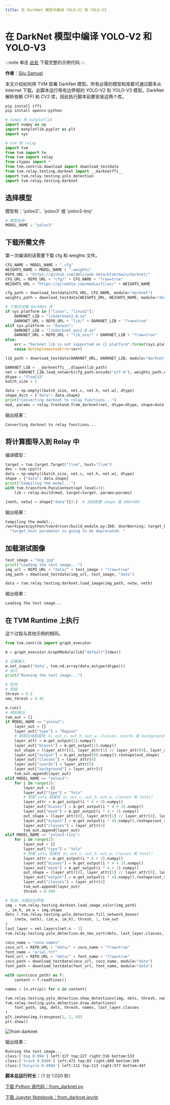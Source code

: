```yaml
---
title: 在 DarkNet 模型中编译 YOLO-V2 和 YOLO-V3
---
```


# 在 DarkNet 模型中编译 YOLO-V2 和 YOLO-V3

:::note
单击 [此处](https://tvm.apache.org/docs/how_to/compile_models/from_darknet.html#sphx-glr-download-how-to-compile-models-from-darknet-py) 下载完整的示例代码
:::

**作者**：[Siju Samuel](https://siju-samuel.github.io/)

本文介绍如何用 TVM 部署 DarkNet 模型。所有必需的模型和库都可通过脚本从 Internet 下载。此脚本运行带有边界框的 YOLO-V2 和 YOLO-V3 模型。DarkNet 解析依赖 CFFI 和 CV2 库，因此执行脚本前要安装这两个库。

``` bash
pip install cffi
pip install opencv-python
```

``` python
# numpy 和 matplotlib
import numpy as np
import matplotlib.pyplot as plt
import sys

# tvm 和 relay
import tvm
from tvm import te
from tvm import relay
from ctypes import *
from tvm.contrib.download import download_testdata
from tvm.relay.testing.darknet import __darknetffi__
import tvm.relay.testing.yolo_detection
import tvm.relay.testing.darknet
```

## 选择模型

模型有：‘yolov2’、‘yolov3’ 或 ‘yolov3-tiny’

``` python
# 模型名称
MODEL_NAME = "yolov3"
```

## 下载所需文件

第一次编译的话需要下载 cfg 和 weights 文件。

``` python
CFG_NAME = MODEL_NAME + ".cfg"
WEIGHTS_NAME = MODEL_NAME + ".weights"
REPO_URL = "https://github.com/dmlc/web-data/blob/main/darknet/"
CFG_URL = REPO_URL + "cfg/" + CFG_NAME + "?raw=true"
WEIGHTS_URL = "https://pjreddie.com/media/files/" + WEIGHTS_NAME

cfg_path = download_testdata(CFG_URL, CFG_NAME, module="darknet")
weights_path = download_testdata(WEIGHTS_URL, WEIGHTS_NAME, module="darknet")

# 下载并加载 DarkNet 库
if sys.platform in ["linux", "linux2"]:
    DARKNET_LIB = "libdarknet2.0.so"
    DARKNET_URL = REPO_URL + "lib/" + DARKNET_LIB + "?raw=true"
elif sys.platform == "darwin":
    DARKNET_LIB = "libdarknet_mac2.0.so"
    DARKNET_URL = REPO_URL + "lib_osx/" + DARKNET_LIB + "?raw=true"
else:
    err = "Darknet lib is not supported on {} platform".format(sys.platform)
    raise NotImplementedError(err)

lib_path = download_testdata(DARKNET_URL, DARKNET_LIB, module="darknet")

DARKNET_LIB = __darknetffi__.dlopen(lib_path)
net = DARKNET_LIB.load_network(cfg_path.encode("utf-8"), weights_path.encode("utf-8"), 0)
dtype = "float32"
batch_size = 1

data = np.empty([batch_size, net.c, net.h, net.w], dtype)
shape_dict = {"data": data.shape}
print("Converting darknet to relay functions...")
mod, params = relay.frontend.from_darknet(net, dtype=dtype, shape=data.shape)
```

输出结果：

``` bash
Converting darknet to relay functions...
```

## 将计算图导入到 Relay 中

编译模型：

``` python
target = tvm.target.Target("llvm", host="llvm")
dev = tvm.cpu(0)
data = np.empty([batch_size, net.c, net.h, net.w], dtype)
shape = {"data": data.shape}
print("Compiling the model...")
with tvm.transform.PassContext(opt_level=3):
    lib = relay.build(mod, target=target, params=params)

[neth, netw] = shape["data"][2:]  # 当前图像 shape 是 608x608
```

输出结果：

``` bash
Compiling the model...
/workspace/python/tvm/driver/build_module.py:268: UserWarning: target_host parameter is going to be deprecated. Please pass in tvm.target.Target(target, host=target_host) instead.
  "target_host parameter is going to be deprecated. "
```

## 加载测试图像

``` python
test_image = "dog.jpg"
print("Loading the test image...")
img_url = REPO_URL + "data/" + test_image + "?raw=true"
img_path = download_testdata(img_url, test_image, "data")

data = tvm.relay.testing.darknet.load_image(img_path, netw, neth)
```

输出结果：

``` bash
Loading the test image...
```

## 在 TVM Runtime 上执行

这个过程与其他示例的相同。

``` python
from tvm.contrib import graph_executor

m = graph_executor.GraphModule(lib["default"](dev))

# 设置输入
m.set_input("data", tvm.nd.array(data.astype(dtype)))
# 执行
print("Running the test image...")

# 检测
# 阈值
thresh = 0.5
nms_thresh = 0.45

m.run()
# 得到输出
tvm_out = []
if MODEL_NAME == "yolov2":
    layer_out = {}
    layer_out["type"] = "Region"
    # 获取区域层属性（n、out_c、out_h、out_w、classes、coords 和 background）
    layer_attr = m.get_output(2).numpy()
    layer_out["biases"] = m.get_output(1).numpy()
    out_shape = (layer_attr[0], layer_attr[1] // layer_attr[0], layer_attr[2], layer_attr[3])
    layer_out["output"] = m.get_output(0).numpy().reshape(out_shape)
    layer_out["classes"] = layer_attr[4]
    layer_out["coords"] = layer_attr[5]
    layer_out["background"] = layer_attr[6]
    tvm_out.append(layer_out)
elif MODEL_NAME == "yolov3":
    for i in range(3):
        layer_out = {}
        layer_out["type"] = "Yolo"
        # 获取 yolo 层属性（n、out_c、out_h、out_w、classes 和 total）
        layer_attr = m.get_output(i * 4 + 3).numpy()
        layer_out["biases"] = m.get_output(i * 4 + 2).numpy()
        layer_out["mask"] = m.get_output(i * 4 + 1).numpy()
        out_shape = (layer_attr[0], layer_attr[1] // layer_attr[0], layer_attr[2], layer_attr[3])
        layer_out["output"] = m.get_output(i * 4).numpy().reshape(out_shape)
        layer_out["classes"] = layer_attr[4]
        tvm_out.append(layer_out)
elif MODEL_NAME == "yolov3-tiny":
    for i in range(2):
        layer_out = {}
        layer_out["type"] = "Yolo"
        # 获取 yolo 层属性（n、out_c、out_h、out_w、classes 和 total）
        layer_attr = m.get_output(i * 4 + 3).numpy()
        layer_out["biases"] = m.get_output(i * 4 + 2).numpy()
        layer_out["mask"] = m.get_output(i * 4 + 1).numpy()
        out_shape = (layer_attr[0], layer_attr[1] // layer_attr[0], layer_attr[2], layer_attr[3])
        layer_out["output"] = m.get_output(i * 4).numpy().reshape(out_shape)
        layer_out["classes"] = layer_attr[4]
        tvm_out.append(layer_out)
        thresh = 0.560

# 检测，并画出边界框
img = tvm.relay.testing.darknet.load_image_color(img_path)
_, im_h, im_w = img.shape
dets = tvm.relay.testing.yolo_detection.fill_network_boxes(
    (netw, neth), (im_w, im_h), thresh, 1, tvm_out
)
last_layer = net.layers[net.n - 1]
tvm.relay.testing.yolo_detection.do_nms_sort(dets, last_layer.classes, nms_thresh)

coco_name = "coco.names"
coco_url = REPO_URL + "data/" + coco_name + "?raw=true"
font_name = "arial.ttf"
font_url = REPO_URL + "data/" + font_name + "?raw=true"
coco_path = download_testdata(coco_url, coco_name, module="data")
font_path = download_testdata(font_url, font_name, module="data")

with open(coco_path) as f:
    content = f.readlines()

names = [x.strip() for x in content]

tvm.relay.testing.yolo_detection.show_detections(img, dets, thresh, names, last_layer.classes)
tvm.relay.testing.yolo_detection.draw_detections(
    font_path, img, dets, thresh, names, last_layer.classes
)
plt.imshow(img.transpose(1, 2, 0))
plt.show()
```

 ![from darknet](https://tvm.apache.org/docs/_images/sphx_glr_from_darknet_001.png)

输出结果：

``` bash
Running the test image...
class:['dog 0.994'] left:127 top:227 right:316 bottom:533
class:['truck 0.9266'] left:471 top:83 right:689 bottom:169
class:['bicycle 0.9984'] left:111 top:113 right:577 bottom:447
```

**脚本总运行时长：**（1 分 1.020 秒）

[下载 Python 源代码：from_darknet.py](https://tvm.apache.org/docs/_downloads/7716f96385bd5abb6e822041e285be54/from_darknet.py)

[下载 Jupyter Notebook：from_darknet.ipynb](https://tvm.apache.org/docs/_downloads/f97d815b408ef3f4d6bcb3e073c2d4dd/from_darknet.ipynb)